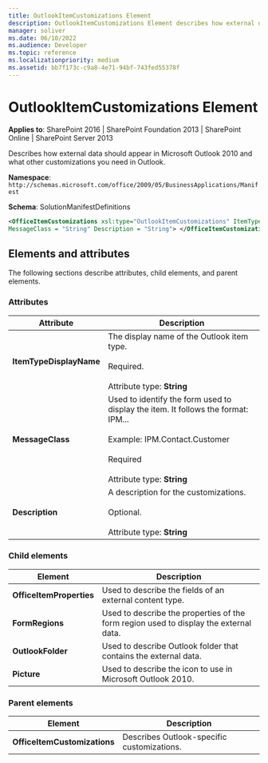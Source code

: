 ```yaml
---
title: OutlookItemCustomizations Element
description: OutlookItemCustomizations Element describes how external data should appear in Microsoft Outlook 2010 and what other customizations you need in Outlook.
manager: soliver
ms.date: 06/10/2022
ms.audience: Developer
ms.topic: reference
ms.localizationpriority: medium
ms.assetid: bb7f173c-c9a8-4e71-94bf-743fed55378f
---
```


# OutlookItemCustomizations Element

**Applies to**: SharePoint 2016 | SharePoint Foundation 2013 | SharePoint Online | SharePoint Server 2013

Describes how external data should appear in Microsoft Outlook 2010 and what other customizations you need in Outlook.

**Namespace**: `http://schemas.microsoft.com/office/2009/05/BusinessApplications/Manifest`

**Schema**: SolutionManifestDefinitions

```XML
<OfficeItemCustomizations xsl:type="OutlookItemCustomizations" ItemTypeDisplayName = "String"
MessageClass = "String" Description = "String"> </OfficeItemCustomizations>
```

## Elements and attributes

The following sections describe attributes, child elements, and parent elements.

### Attributes

|Attribute|Description|
|---------|-----------|
|**ItemTypeDisplayName**|The display name of the Outlook item type.</br></br>Required.</br></br>Attribute type: **String**|
|**MessageClass**|Used to identify the form used to display the item. It follows the format: IPM...</br></br>Example: IPM.Contact.Customer</br></br>Required</br></br>Attribute type: **String**|
|**Description**|A description for the customizations.</br></br>Optional.</br></br>Attribute type: **String**|

### Child elements

|Element|Description|
|-------|-----------|
|**OfficeItemProperties**|Used to describe the fields of an external content type.|
|**FormRegions**|Used to describe the properties of the form region used to display the external data.|
|**OutlookFolder**|Used to describe Outlook folder that contains the external data.|
|**Picture**|Used to describe the icon to use in Microsoft Outlook 2010.|

### Parent elements

|Element|Description|
|-------|-----------|
|**OfficeItemCustomizations**|Describes Outlook-specific customizations.|
